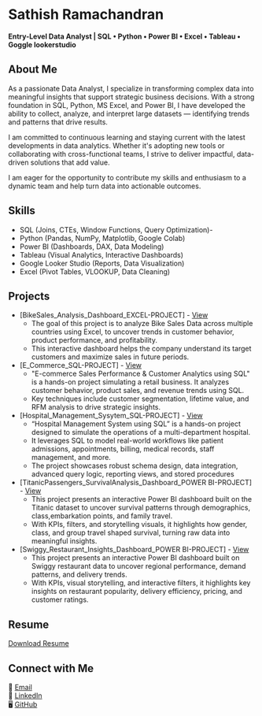 
# Sathish Ramachandran  
**Entry-Level Data Analyst | SQL • Python • Power BI • Excel • Tableau • Goggle lookerstudio**  

## About Me  
As a passionate Data Analyst, I specialize in transforming complex data into meaningful insights that support strategic business decisions. With a strong foundation in SQL, Python, MS Excel, and Power BI, I have developed the ability to collect, analyze, and interpret large datasets — identifying trends and patterns that drive results.

I am committed to continuous learning and staying current with the latest developments in data analytics. Whether it's adopting new 
tools or collaborating with cross-functional teams, I strive to deliver impactful, data-driven solutions that add value.

I am eager for the opportunity to contribute my skills and enthusiasm to a dynamic team and help turn data into actionable outcomes. 

## Skills  
  - SQL (Joins, CTEs, Window Functions, Query Optimization)-
  - Python (Pandas, NumPy, Matplotlib, Google Colab)
  - Power BI (Dashboards, DAX, Data Modeling)
  - Tableau (Visual Analytics, Interactive Dashboards)
  - Google Looker Studio (Reports, Data Visualization)
  - Excel (Pivot Tables, VLOOKUP, Data Cleaning)
    
## Projects 
- [BikeSales_Analysis_Dashboard_EXCEL-PROJECT] - <a href ="https://github.com/SathishRamachandran1974/Data-Analysis-Dashboard">View</a>
     - The goal of this project is to analyze Bike Sales Data across multiple countries using Excel, to uncover trends in customer behavior, product performance,
       and profitability.
     - This interactive dashboard helps the company understand its target customers and maximize sales in future periods.
- [E_Commerce_SQL-PROJECT] - <a href ="https://github.com/SathishRamachandran1974/E-COMMERCE-SQL-PROJECT">View</a>
     - "E-commerce Sales Performance & Customer Analytics using SQL" is a hands-on project simulating a retail business. It analyzes customer behavior,
       product sales, and revenue trends using SQL.
     - Key techniques include customer segmentation, lifetime value, and RFM analysis to drive strategic insights.
- [Hospital_Management_Sysytem_SQL-PROJECT] - <a href ="https://github.com/SathishRamachandran1974/Hospital-Management-System-SQL-Project">View</a>
     - “Hospital Management System using SQL” is a hands-on project designed to simulate the operations of a multi-department hospital.
     - It leverages SQL to model real-world workflows like patient admissions, appointments, billing, medical records, staff management, and more.
     - The project showcases robust schema design, data integration, advanced query logic, reporting views, and stored procedures
- [TitanicPassengers_SurvivalAnalysis_Dashboard_POWER BI-PROJECT] - <a href ="https://github.com/SathishRamachandran1974/Titanic-Passenger-Survival-Analysis-Dashboard">View</a>
     - This project presents an interactive Power BI dashboard built on the Titanic dataset to uncover survival patterns through demographics, class,embarkation points, and family travel.
     - With KPIs, filters, and storytelling visuals, it highlights how gender, class, and group travel shaped survival, turning raw  data into meaningful insights. 
- [Swiggy_Restaurant_Insights_Dashboard_POWER BI-PROJECT] - <a href ="https://github.com/SathishRamachandran1974/Swiggy-Restaurant-Insights-Dashboard">View</a>
     - This project presents an interactive Power BI dashboard built on Swiggy restaurant data to uncover regional performance, demand patterns, and delivery trends.
     - With KPIs, visual storytelling, and interactive filters, it highlights key insights on restaurant popularity, delivery efficiency, pricing, and customer ratings.

## Resume  
[Download Resume](https://drive.google.com/your-resume-link)  


## Connect with Me  
📧 [Email](mailto:sathishramachandran1975@gmail.com)  
💼 [LinkedIn](https://www.linkedin.com/in/sathisramachandran/)  
🖥 [GitHub](https://github.com/SathishRamachandran1974) 
